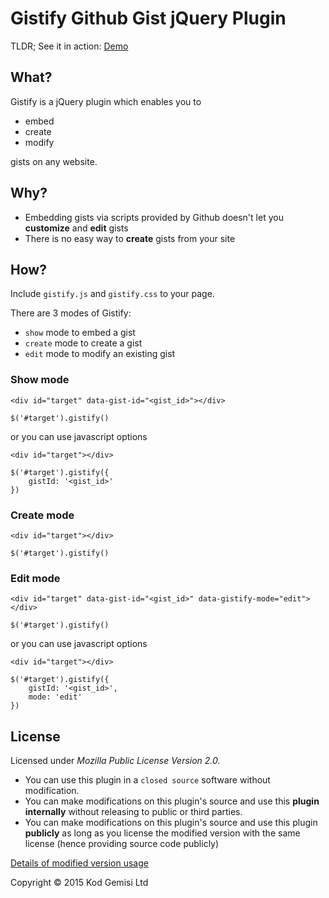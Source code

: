 # Gistify Github Gist jQuery Plugin

TLDR; See it in action: [Demo](http://kodgemisi.github.io/gistify/demo.html)

## What?

Gistify is a jQuery plugin which enables you to 

* embed
* create
* modify

gists on any website.

## Why?

* Embedding gists via scripts provided by Github doesn't let you **customize** and **edit** gists
* There is no easy way to **create** gists from your site

## How?

Include `gistify.js` and `gistify.css` to your page.

There are 3 modes of Gistify:

* `show` mode to embed a gist
* `create` mode to create a gist
* `edit` mode to modify an existing gist

### Show mode

```
<div id="target" data-gist-id="<gist_id>"></div>

$('#target').gistify()
```

or you can use javascript options

```
<div id="target"></div>

$('#target').gistify({
	gistId: '<gist_id>'
})
```

### Create mode

```
<div id="target"></div>

$('#target').gistify()
```

### Edit mode

```
<div id="target" data-gist-id="<gist_id>" data-gistify-mode="edit"></div>

$('#target').gistify()
```

or you can use javascript options

```
<div id="target"></div>

$('#target').gistify({
	gistId: '<gist_id>',
	mode: 'edit'
})
```


## License

Licensed under _Mozilla Public License Version 2.0._

* You can use this plugin in a `closed source` software without modification.
* You can make modifications on this plugin's source and use this **plugin internally** without releasing to public or third parties.
* You can make modifications on this plugin's source and use this plugin **publicly** as long as you license the modified version with the same license (hence providing source code publicly)

[Details of modified version usage](https://www.mozilla.org/en-US/MPL/2.0/#distribution-of-source-form)

Copyright © 2015 Kod Gemisi Ltd